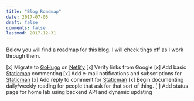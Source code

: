 ```yaml
---
title: "Blog Roadmap"
date: 2017-07-05
draft: false
comments: false
lastmod: 2017-12-31
---
```


Below you will find a roadmap for this blog.  I will check tings off as I work through them.

[x] Migrate to [GoHugo](http://gohugo.io/) on [Netlify](https://www.netlify.com/)
[x] Verify links from Google
[x] Add basic [Staticman](https://staticman.net/) commenting
[x] Add e-mail notifications and subscriptions for [Staticman](https://staticman.net/)
[x] Add reply to comment for [Staticman](https://staticman.net/)
[x] Begin documenting daily/weekly reading for people that ask for that sort of thing. 
[ ] Add status page for home lab using backend API and dynamic updating